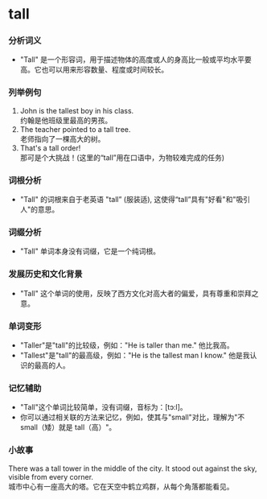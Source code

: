 # tall

### 分析词义

  

*   "Tall" 是一个形容词，用于描述物体的高度或人的身高比一般或平均水平要高。它也可以用来形容数量、程度或时间较长。

  

### 列举例句

  

1.  John is the tallest boy in his class.  
    约翰是他班级里最高的男孩。
2.  The teacher pointed to a tall tree.  
    老师指向了一棵高大的树。
3.  That's a tall order!  
    那可是个大挑战！(这里的“tall”用在口语中，为物较难完成的任务)

  

### 词根分析

  

*   "Tall" 的词根来自于老英语 "tall” (服装适), 这使得“tall”具有"好看"和"吸引人"的意思。

  

### 词缀分析

  

*   "Tall" 单词本身没有词缀，它是一个纯词根。

  

### 发展历史和文化背景

  

*   "Tall" 这个单词的使用，反映了西方文化对高大者的偏爱，具有尊重和崇拜之意。

  

### 单词变形

  

*   "Taller"是"tall"的比较级，例如："He is taller than me." 他比我高。
*   "Tallest"是"tall"的最高级，例如："He is the tallest man I know." 他是我认识的最高的人。

  

### 记忆辅助

  

*   "Tall"这个单词比较简单，没有词缀，音标为：\[tɔ:l\]。
*   你可以通过相关联的方法来记忆，例如，使其与"small"对比，理解为"不 small（矮）就是 tall（高）"。

  

### 小故事

  

There was a tall tower in the middle of the city. It stood out against the sky, visible from every corner.  
城市中心有一座高大的塔。它在天空中鹤立鸡群，从每个角落都能看见。

